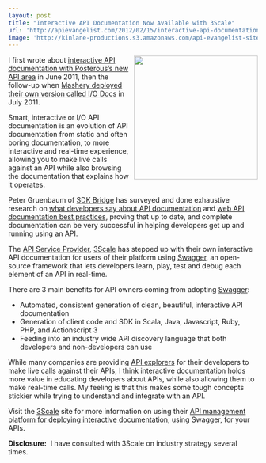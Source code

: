 ```yaml
---
layout: post
title: "Interactive API Documentation Now Available with 3Scale"
url: 'http://apievangelist.com/2012/02/15/interactive-api-documentation-now-available-with-3scale/'
image: 'http://kinlane-productions.s3.amazonaws.com/api-evangelist-site/blog/3scale-logo.jpg'
---
```


<img class="c1" src="http://kinlane-productions.s3.amazonaws.com/api-service-providers/3scale-logo.jpg" alt="" width="250" align="right" />

I first wrote about [interactive API documentation with Posterous’s new API area][1] in June 2011, then the follow-up when [Mashery deployed their own version called I/O Docs][2] in July 2011.

Smart, interactive or I/O API documentation is an evolution of API documentation from static and often boring documentation, to more interactive and real-time experience, allowing you to make live calls against an API while also browsing the documentation that explains how it operates.

Peter Gruenbaum of [SDK Bridge][3] has surveyed and done exhaustive research on [what developers say about API documentation][4] and [web API documentation best practices][5], proving that up to date, and complete documentation can be very successful in helping developers get up and running using an API.

The [API Service Provider][6], [3Scale][7] has stepped up with their own interactive API documentation for users of their platform using [Swagger][8], an open-source framework that lets developers learn, play, test and debug each element of an API in real-time.

There are 3 main benefits for API owners coming from adopting [Swagger][9]:

  * Automated, consistent generation of clean, beautiful, interactive API documentation
  * Generation of client code and SDK in Scala, Java, Javascript, Ruby, PHP, and Actionscript 3
  * Feeding into an industry wide API discovery language that both developers and non-developers can use

While many companies are providing [API explorers][10] for their developers to make live calls against their APIs, I think interactive documentation holds more value in educating developers about APIs, while also allowing them to make real-time calls. My feeling is that this makes some tough concepts stickier while trying to understand and integrate with an API.

Visit the [3Scale][11] site for more information on using their [API management platform for deploying interactive documentation][12], using Swagger, for your APIs.

**Disclosure:**  I have consulted with 3Scale on industry strategy several times.

   [1]: http://blog.apievangelist.com/2011/06/17/deploying-smarter-api-documentation/ (interactive API documentation with Posterous's new API area)
   [2]: http://blog.programmableweb.com/2011/07/26/mashery-delivers-smarter-api-documentation/ (Mashery deploying their own version called I/O docs)
   [3]: http://blog.apievangelist.com/serviceproviders/ (SDK Bridge)
   [4]: http://blog.programmableweb.com/2011/05/20/what-developers-say-about-api-documentation/ (what developers say about API documentation)
   [5]: http://blog.programmableweb.com/2010/08/12/web-api-documentation-best-practices/ (web api documentation best practices)
   [6]: http://blog.apievangelist.com/serviceproviders/ (API Service Provider)
   [7]: http://blog.apievangelist.com/serviceproviders/3scale.php (3Scale)
   [8]: http://swagger.wordnik.com/ (Swagger)
   [9]: /2011/11/09/can-swagger-deliver-a-restful-api-discovery-service/ (Swagger)
   [10]: http://blog.apievangelist.com/buildingblocks/api_explorer.php (API Explorer)
   [11]: http://www.3scale.net (3Scale)
   [12]: http://www.3scale.net/2012/01/24/interactive-api-documentation-the-new-api-console-for-developers/ (API management platform for deploying interactive documentation)
